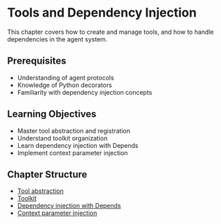 # Tools and Dependency Injection

This chapter covers how to create and manage tools, and how to handle dependencies in the agent system.

## Prerequisites

- Understanding of agent protocols
- Knowledge of Python decorators
- Familiarity with dependency injection concepts

## Learning Objectives

- Master tool abstraction and registration
- Understand toolkit organization
- Learn dependency injection with Depends
- Implement context parameter injection

## Chapter Structure

* [Tool abstraction](tools-and-dependency-injection/tool-abstraction.html)
* [Toolkit](tools-and-dependency-injection/toolkit.html)
* [Dependency injection with Depends](tools-and-dependency-injection/dependency-injection-with-depends.html)
* [Context parameter injection](tools-and-dependency-injection/context-parameter-injection.html)
